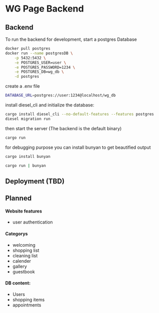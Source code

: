 # WG Page Backend

## Backend

To run the backend for development, start a postgres Database

```sh
docker pull postgres
docker run --name postgresDB \
    -p 5432:5432 \
    -e POSTGRES_USER=user \
    -e POSTGRES_PASSWORD=1234 \
    -e POSTGRES_DB=wg_db \
    -d postgres
```

create a .env file

```sh
DATABASE_URL=postgres://user:1234@localhost/wg_db
```

install diesel_cli and initialize the database:
```sh
cargo install diesel_cli --no-default-features --features postgres
diesel migration run
```

then start the server (The backend is the default binary)

```sh
cargo run  
```

for debugging purpose you can install bunyan to get beautified output
```sh
cargo install bunyan  

cargo run | bunyan  
```

## Deployment (TBD)

## Planned
#### Website features
- user authentication

#### Categorys
- welcoming
- shopping list
- cleaning list
- calender
- gallery
- guestbook


#### DB content:
- Users
- shopping items
- appointments
